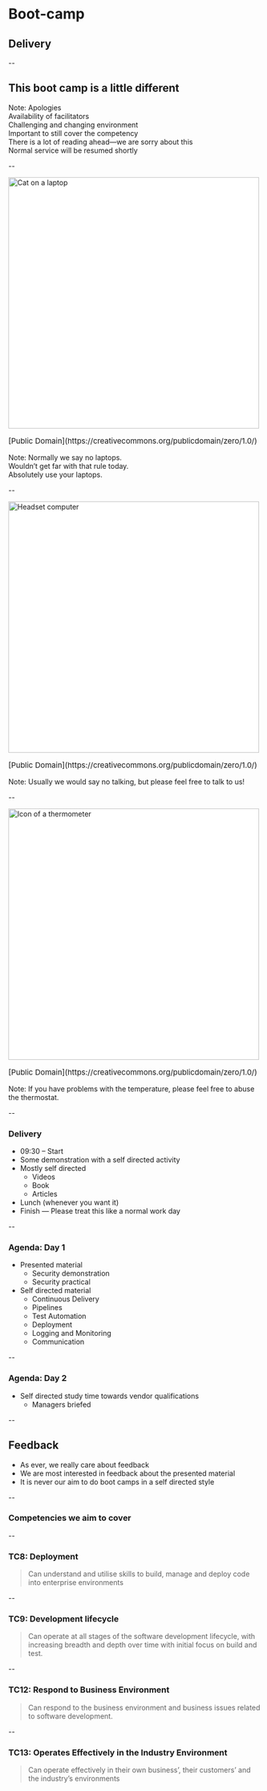 # Boot-camp

## Delivery

--

## This boot camp is a little different

Note:
Apologies  
Availability of facilitators  
Challenging and changing environment  
Important to still cover the competency  
There is a lot of reading ahead—we are sorry about this  
Normal service will be resumed shortly  

--

<img src="https://upload.wikimedia.org/wikipedia/commons/9/9c/Cat_on_laptop_yawning.jpg" style="height: 500px;background:white" alt="Cat on a laptop">
<p style="float:bottom;font-size:15px">
    [Public Domain](https://creativecommons.org/publicdomain/zero/1.0/)
</p>

Note:
Normally we say no laptops.  
Wouldn’t get far with that rule today.  
Absolutely use your laptops.  

--

<img src="https://upload.wikimedia.org/wikipedia/commons/c/c3/Headset_computer.png" style="height: 500px;background:white" alt="Headset computer">
<p style="float:bottom;font-size:15px">
    [Public Domain](https://creativecommons.org/publicdomain/zero/1.0/)
</p>
Note:
Usually we would say no talking, but please feel free to talk to us!  

--

<img src="{{ site.github.url }}/images/thermometer.svg" style="height: 500px;background:white" alt="Icon of a thermometer">
<p style="float:bottom;font-size:15px">
    [Public Domain](https://creativecommons.org/publicdomain/zero/1.0/)
</p>
Note:
If you have problems with the temperature, please feel free to abuse the thermostat.  

--

### Delivery

+ 09:30 – Start
+ Some demonstration with a self directed activity
+ Mostly self directed
    + Videos
    + Book
    + Articles
+ Lunch (whenever you want it)
+ Finish — Please treat this like a normal work day

--

### Agenda: Day 1

+ Presented material
    + Security demonstration
    + Security practical
+ Self directed material
    + Continuous Delivery
    + Pipelines
    + Test Automation
    + Deployment
    + Logging and Monitoring
    + Communication

--

### Agenda: Day 2

+ Self directed study time towards vendor qualifications
    + Managers briefed

--

## Feedback

+ As ever, we really care about feedback
+ We are most interested in feedback about the presented material
+ It is never our aim to do boot camps in a self directed style

--

### Competencies we aim to cover

--

### TC8: Deployment
 
> Can understand and utilise skills to build, manage and deploy code into enterprise environments

--

### TC9: Development lifecycle
 
> Can operate at all stages of the software development lifecycle, with increasing breadth and depth over time with initial focus on build and test.

--

### TC12: Respond to Business Environment
 
> Can respond to the business environment and business issues related to software development.

--

### TC13: Operates Effectively in the Industry Environment
 
> Can operate effectively in their own business’, their customers’ and the industry’s environments